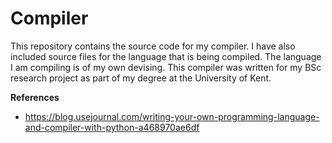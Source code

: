 # Compiler
This repository contains the source code for my compiler. I have also included source files for the language that is being compiled. The language I am compiling is of my own devising. This compiler was written for my BSc research project as part of my degree at the University of Kent. 

**References**
- https://blog.usejournal.com/writing-your-own-programming-language-and-compiler-with-python-a468970ae6df
